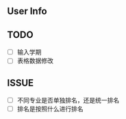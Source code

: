 ## User Info

## TODO

- [ ] 输入学期
- [ ] 表格数据修改

## ISSUE

- [ ] 不同专业是否单独排名，还是统一排名 
- [ ] 排名是按照什么进行排名
